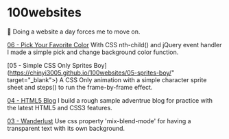 # 100websites
🚀 Doing a website a day forces me to move on.

[06 - Pick Your Favorite Color](https://chinyi3005.github.io/100websites/06-pickcolor/)
With CSS nth-child() and jQuery event handler I made a simple pick and change background color function.

[05 - Simple CSS Only Sprites Boy](https://chinyi3005.github.io/100websites/05-sprites-boy/" target="_blank">)
A CSS Only animation with a simple character sprite sheet and steps() to run the frame-by-frame effect.

[04 - HTML5 Blog](https://chinyi3005.github.io/100websites/04-html5blog/)
I build a rough sample adventrue blog for practice with the latest HTML5 and CSS3 features.

[03 - Wanderlust](https://chinyi3005.github.io/100websites/03-wanderlust-font/)
Use css property 'mix-blend-mode' for having a transparent text with its own background.
